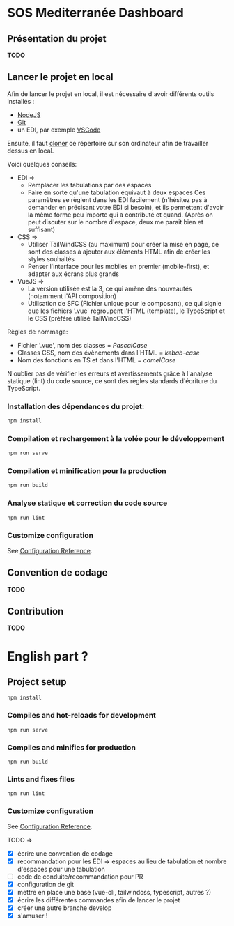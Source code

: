 # SOS Mediterranée Dashboard

## Présentation du projet
**TODO**

## Lancer le projet en local

Afin de lancer le projet en local, il est nécessaire d'avoir différents outils installés :
- [NodeJS](https://nodejs.org/en/download/)
- [Git](https://git-scm.com/downloads)
- un EDI, par exemple [VSCode](https://code.visualstudio.com/Download)

Ensuite, il faut [cloner](https://docs.github.com/en/github/creating-cloning-and-archiving-repositories/cloning-a-repository) ce répertoire sur son ordinateur afin de travailler dessus en local.

Voici quelques conseils:
- EDI =>
  - Remplacer les tabulations par des espaces
  - Faire en sorte qu'une tabulation équivaut à deux espaces
Ces paramètres se règlent dans les EDI facilement (n'hésitez pas à demander en précisant votre EDI si besoin), et ils permettent d'avoir la même forme peu importe qui a contributé et quand. (Après on peut discuter sur le nombre d'espace, deux me parait bien et suffisant)
- CSS =>
  - Utiliser TailWindCSS (au maximum) pour créer la mise en page, ce sont des classes à ajouter aux éléments HTML afin de créer les styles souhaités
  - Penser l'interface pour les mobiles en premier (mobile-first), et adapter aux écrans plus grands
- VueJS =>
  - La version utilisée est la 3, ce qui amène des nouveautés (notamment l'API composition)
  - Utilisation de SFC (Fichier unique pour le composant), ce qui signie que les fichiers '.vue' regroupent l'HTML (template), le TypeScript et le CSS (préféré utilisé TailWindCSS)

Règles de nommage:
- Fichier '.vue', nom des classes = *PascalCase*
- Classes CSS, nom des évènements dans l'HTML = *kebab-case*
- Nom des fonctions en TS et dans l'HTML = *camelCase*

N'oublier pas de vérifier les erreurs et avertissements grâce à l'analyse statique (lint) du code source, ce sont des règles standards d'écriture du TypeScript.

### Installation des dépendances du projet:
```bash
npm install
```

### Compilation et rechargement à la volée pour le développement
```bash
npm run serve
```

### Compilation et minification pour la production
```bash
npm run build
```

### Analyse statique et correction du code source
```bash
npm run lint
```

### Customize configuration
See [Configuration Reference](https://cli.vuejs.org/config/).

## Convention de codage
**TODO**

## Contribution
**TODO**

# English part ?

## Project setup
```
npm install
```

### Compiles and hot-reloads for development
```
npm run serve
```

### Compiles and minifies for production
```
npm run build
```

### Lints and fixes files
```
npm run lint
```

### Customize configuration
See [Configuration Reference](https://cli.vuejs.org/config/).


TODO =>
- [x] écrire une convention de codage
- [x] recommandation pour les EDI => espaces au lieu de tabulation et nombre d'espaces pour une tabulation
- [ ] code de conduite/recommandation pour PR
- [x] configuration de git
- [x] mettre en place une base (vue-cli, tailwindcss, typescript, autres ?)
- [x] écrire les différentes commandes afin de lancer le projet
- [x] créer une autre branche develop
- [x] s'amuser !
